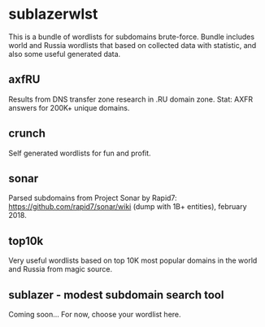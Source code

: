 # sublazerwlst 

This is a bundle of wordlists for subdomains brute-force. Bundle includes world and Russia wordlists that based on collected data with statistic, and also some useful generated data.

## axfRU

Results from DNS transfer zone research in .RU domain zone.
Stat: AXFR answers for 200K+ unique domains.

## crunch

Self generated wordlists for fun and profit.

## sonar

Parsed subdomains from Project Sonar by Rapid7: https://github.com/rapid7/sonar/wiki (dump with 1B+ entities), february 2018.

## top10k

Very useful wordlists based on top 10K most popular domains in the world and Russia from magic source.

## sublazer - modest subdomain search tool
Coming soon... For now, choose your wordlist here.
